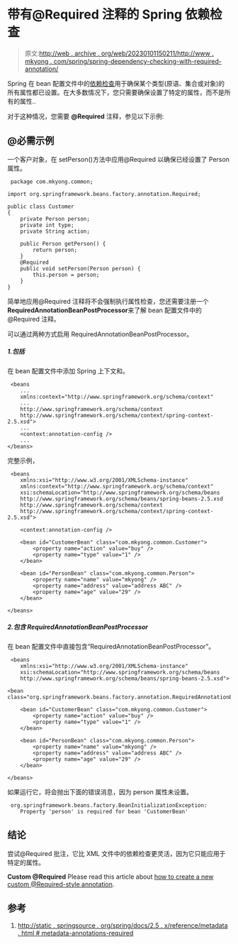 # 带有@Required 注释的 Spring 依赖检查

> 原文:[http://web . archive . org/web/20230101150211/http://www . mkyong . com/spring/spring-dependency-checking-with-required-annotation/](http://web.archive.org/web/20230101150211/http://www.mkyong.com/spring/spring-dependency-checking-with-required-annotation/)

Spring 在 bean 配置文件中的[依赖检查](http://web.archive.org/web/20220316201912/http://www.mkyong.com/spring/spring-properties-dependency-checking/)用于确保某个类型(原语、集合或对象)的所有属性都已设置。在大多数情况下，您只需要确保设置了特定的属性，而不是所有的属性..

对于这种情况，您需要 **@Required** 注释，参见以下示例:

## @必需示例

一个客户对象，在 setPerson()方法中应用@Required 以确保已经设置了 Person 属性。

```
 package com.mkyong.common;

import org.springframework.beans.factory.annotation.Required;

public class Customer 
{
	private Person person;
	private int type;
	private String action;

	public Person getPerson() {
		return person;
	}
	@Required
	public void setPerson(Person person) {
		this.person = person;
	}
} 
```

简单地应用@Required 注释将不会强制执行属性检查，您还需要注册一个**RequiredAnnotationBeanPostProcessor**来了解 bean 配置文件中的@Required 注释。

可以通过两种方式启用 RequiredAnnotationBeanPostProcessor。

##### 1.包括

在 bean 配置文件中添加 Spring 上下文和。

```
 <beans 
	...
	xmlns:context="http://www.springframework.org/schema/context"
	...
	http://www.springframework.org/schema/context
	http://www.springframework.org/schema/context/spring-context-2.5.xsd">
	...
	<context:annotation-config />
	...
</beans> 
```

完整示例，

```
 <beans 
	xmlns:xsi="http://www.w3.org/2001/XMLSchema-instance"
	xmlns:context="http://www.springframework.org/schema/context"
	xsi:schemaLocation="http://www.springframework.org/schema/beans
	http://www.springframework.org/schema/beans/spring-beans-2.5.xsd
	http://www.springframework.org/schema/context
	http://www.springframework.org/schema/context/spring-context-2.5.xsd">

	<context:annotation-config />

	<bean id="CustomerBean" class="com.mkyong.common.Customer">
		<property name="action" value="buy" />
		<property name="type" value="1" />
	</bean>

	<bean id="PersonBean" class="com.mkyong.common.Person">
		<property name="name" value="mkyong" />
		<property name="address" value="address ABC" />
		<property name="age" value="29" />
	</bean>

</beans> 
```

##### 2.包含 RequiredAnnotationBeanPostProcessor

在 bean 配置文件中直接包含“RequiredAnnotationBeanPostProcessor”。

```
 <beans 
	xmlns:xsi="http://www.w3.org/2001/XMLSchema-instance"
	xsi:schemaLocation="http://www.springframework.org/schema/beans
	http://www.springframework.org/schema/beans/spring-beans-2.5.xsd">

<bean 
class="org.springframework.beans.factory.annotation.RequiredAnnotationBeanPostProcessor"/>

	<bean id="CustomerBean" class="com.mkyong.common.Customer">
		<property name="action" value="buy" />
		<property name="type" value="1" />
	</bean>

	<bean id="PersonBean" class="com.mkyong.common.Person">
		<property name="name" value="mkyong" />
		<property name="address" value="address ABC" />
		<property name="age" value="29" />
	</bean>

</beans> 
```

如果运行它，将会抛出下面的错误消息，因为 person 属性未设置。

```
 org.springframework.beans.factory.BeanInitializationException: 
	Property 'person' is required for bean 'CustomerBean' 
```

## 结论

尝试@Required 批注，它比 XML 文件中的依赖检查更灵活，因为它只能应用于特定的属性。

**Custom @Required**
Please read this article about [how to create a new custom @Required-style annotation](http://web.archive.org/web/20220316201912/http://www.mkyong.com/spring/spring-define-custom-required-style-annotation/).

## 参考

1.  [http://static . springsource . org/spring/docs/2.5 . x/reference/metadata . html # metadata-annotations-required](http://web.archive.org/web/20220316201912/http://static.springsource.org/spring/docs/2.5.x/reference/metadata.html#metadata-annotations-required)

<input type="hidden" id="mkyong-current-postId" value="3677">